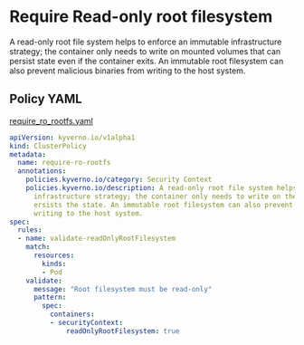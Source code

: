 # Require Read-only root filesystem

A read-only root file system helps to enforce an immutable infrastructure strategy; the container only needs to write on mounted volumes that can persist state even if the container exits. An immutable root filesystem can also prevent malicious binaries from writing to the host system.

## Policy YAML 

[require_ro_rootfs.yaml](best_practices/require_ro_rootfs.yaml)


````yaml
apiVersion: kyverno.io/v1alpha1
kind: ClusterPolicy
metadata:
  name: require-ro-rootfs
  annotations:
    policies.kyverno.io/category: Security Context
    policies.kyverno.io/description: A read-only root file system helps to enforce an immutable 
      infrastructure strategy; the container only needs to write on the mounted volume that p
      ersists the state. An immutable root filesystem can also prevent malicious binaries from 
      writing to the host system.
spec:
  rules:
  - name: validate-readOnlyRootFilesystem
    match:
      resources:
        kinds:
        - Pod
    validate:
      message: "Root filesystem must be read-only"
      pattern:
        spec:
          containers:
          - securityContext:
              readOnlyRootFilesystem: true
````